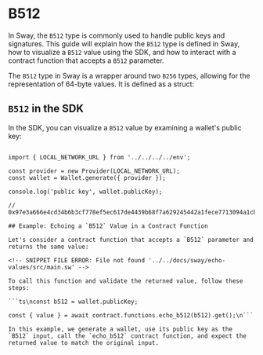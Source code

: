 # B512

In Sway, the `B512` type is commonly used to handle public keys and signatures. This guide will explain how the `B512` type is defined in Sway, how to visualize a `B512` value using the SDK, and how to interact with a contract function that accepts a `B512` parameter.

The `B512` type in Sway is a wrapper around two `B256` types, allowing for the representation of 64-byte values. It is defined as a struct:

<!-- SNIPPET FILE ERROR: File not found '../../docs/sway/bytecode-input/src/main.sw' -->

## `B512` in the SDK

In the SDK, you can visualize a `B512` value by examining a wallet's public key:

```ts\nimport { Provider, Wallet } from 'fuels';

import { LOCAL_NETWORK_URL } from '../../../../env';

const provider = new Provider(LOCAL_NETWORK_URL);
const wallet = Wallet.generate({ provider });

console.log('public key', wallet.publicKey);

// 0x97e3a666e4cd34b6b3cf778ef5ec617de4439b68f7a629245442a1fece7713094a1cb0aa7ad0ac253ca1ea47d4618f9090b2a881e829e091fb2c426763e94cca\n```

## Example: Echoing a `B512` Value in a Contract Function

Let's consider a contract function that accepts a `B512` parameter and returns the same value:

<!-- SNIPPET FILE ERROR: File not found '../../docs/sway/echo-values/src/main.sw' -->

To call this function and validate the returned value, follow these steps:

```ts\nconst b512 = wallet.publicKey;

const { value } = await contract.functions.echo_b512(b512).get();\n```

In this example, we generate a wallet, use its public key as the `B512` input, call the `echo_b512` contract function, and expect the returned value to match the original input.
